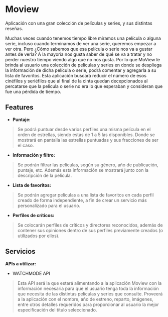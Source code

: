 # Moview
 Aplicación con una gran colección de películas y series, y sus distintas reseñas.

 Muchas veces cuando tenemos tiempo libre miramos una película o alguna serie, incluso cuando terminamos de ver una serie, queremos empezar a ver otra. Pero ¿Cómo sabemos que esa película o serie nos va a gustar antes de verla? A la mayoría nos gusta saber de qué se va a tratar y no perder nuestro tiempo viendo algo que no nos gusta. Por lo que MoView le brinda al usuario una colección de películas y series en donde se despliega la información de dicha película o serie, podrá comentar y agregarla a su lista de favoritos. 
 Esta aplicación buscará reducir el número de esos cinéfilos y seriéfilos que al final de la cinta quedan decepcionados al percatarse que la película o serie no era lo que esperaban y consideran que fue una pérdida de tiempo.

 ## **Features**
- **Puntaje:**
> Se podrá puntuar desde varios perfiles una misma película en el orden de estrellas, siendo estas de 1 a 5 las disponibles. Donde se mostrará en pantalla las estrellas puntuadas y sus fracciones de ser el caso.
- **Información y filtro:** 
> Se podrán filtrar las películas, según su género, año de publicación, puntaje, etc. Además esta información se mostrará junto con la descripción de la película.
- **Lista de favoritos:**
> Se podrán agregar películas a una lista de favoritos en cada perfil creado de forma independiente, a fin de crear un servicio más personalizado para el usuario.
- **Perfiles de críticos:** 
> Se colocarán perfiles de críticos y directores reconocidos, además de contener sus opiniones dentro de sus perfiles previamente creados (o utilizados por ellos).

## **Servicios**
 **APIs a utilizar:**
- WATCHMODE API
> Esta API será la que estará alimentando a la aplicación Moview con la información necesaria para que el usuario tenga 
> toda la información que necesita de las distintas películas y series que consulte. Proveerá a la aplicación con el nombre, año de estreno, reparto,
> imágenes, entre otros detalles requeridos para proporcionar al usuario la mejor especificación del título seleccionado.